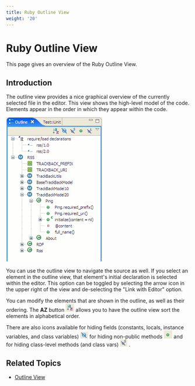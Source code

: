```yaml
---
title: Ruby Outline View
weight: '20'
---
```


# Ruby Outline View

This page gives an overview of the Ruby Outline View.

## Introduction

The outline view provides a nice graphical overview of the currently selected file in the editor. This view shows the high-level model of the code. Elements appear in the order in which they appear within the code.

![RubyOutline](./RubyOutline.gif)

You can use the outline view to navigate the source as well. If you select an element in the outline view, that element's initial declaration is selected within the editor. This option can be toggled by selecting the arrow icon in the upper right of the view and de-selecting the "Link with Editor" option.

You can modify the elements that are shown in the outline, as well as their ordering. The **AZ** button ![IconSort](./IconSort.png) allows you to have the outline view sort the elements in alphabetical order.

There are also icons available for hiding fields (constants, locals, instance variables, and class variables) ![Outline_hide_field](./Outline_hide_field.gif) for hiding non-public methods ![IconWebFilesOnly](./IconWebFilesOnly.png) and for hiding class-level methods (and class vars) ![Outline_hide_static](./Outline_hide_static.gif) .

## Related Topics

* [Outline View](/guide/Axway_Appcelerator_Studio/Axway_Appcelerator_Studio_Guide/Basic_Concepts/Views/Outline_View/)
